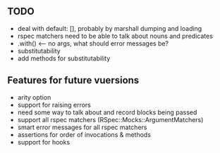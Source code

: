 TODO
----

* deal with default: [], probably by marshall dumping and loading
* rspec matchers need to be able to talk about nouns and predicates
* .with() <-- no args, what should error messages be?
* substitutability
* add methods for substitutability


Features for future vuersions
-----------------------------

* arity option
* support for raising errors
* need some way to talk about and record blocks being passed
* support all rspec matchers (RSpec::Mocks::ArgumentMatchers)
* smart error messages for all rspec matchers
* assertions for order of invocations & methods
* support for hooks
